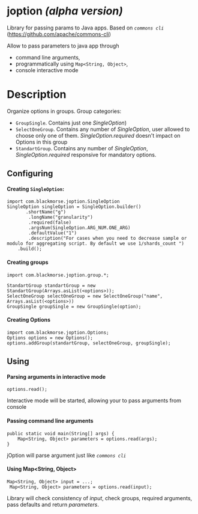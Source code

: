 # joption _(alpha version)_
Library for passing params to Java apps. Based on _`commons cli`_ (https://github.com/apache/commons-cli)

Allow to pass parameters to java app through 
 - command line arguments,
 - programmatically using `Map<String, Object>`,
 - console interactive mode
 
# Description
  
Organize options in groups.
Group categories: 
 - `GroupSingle`. Contains just one _SingleOption_)
 - `SelectOneGroup`. Contains any number of _SingleOption_, user allowed to choose only one of them. _SingleOption.required_ doesn't impact on Options in this group
 - `StandartGroup`. Contains any number of _SingleOption_, _SingleOption.required_ responsive for mandatory options.
 
## Configuring
 
#### Creating `SingleOption`:
 
 ```
 import com.blackmorse.joption.SingleOption
 SingleOption singleOption = SingleOption.builder()
        .shortName("g")
         .longName("granularity")
         .required(false)
         .argsNum(SingleOption.ARG_NUM.ONE_ARG)
         .defaultValue("1")
         .description("For cases when you need to decrease sample or modulo for aggregating script. By default we use 1/shards_count ")
     .build();
 ```
 
#### Creating groups
 
```
import com.blackmorse.joption.group.*;

StandartGroup standartGroup = new StandartGroup(Arrays.asList(<options>));
SelectOneGroup selectOneGroup = new SelectOneGroup("name", Arrays.asList(<options>))
GroupSingle groupSingle = new GroupSingle(option);
```

#### Creating Options
```
import com.blackmorse.joption.Options;
Options options = new Options();
options.addGroup(standartGroup, selectOneGroup, groupSingle);
```

## Using
#### Parsing arguments in interactive mode
```
options.read();
```
Interactive mode will be started, allowing your to pass arguments from console
#### Passing command line arguments
```
public static void main(String[] args) {
    Map<String, Object> parameters = options.read(args);
}
```
jOption will parse argument just like _`commons cli`_

#### Using Map<String, Object>
```
Map<String, Object> input = ...;
 Map<String, Object> parameters = options.read(input);
```
Library will check consistency of _input_, check groups, required arguments, pass defaults and return _parameters_.